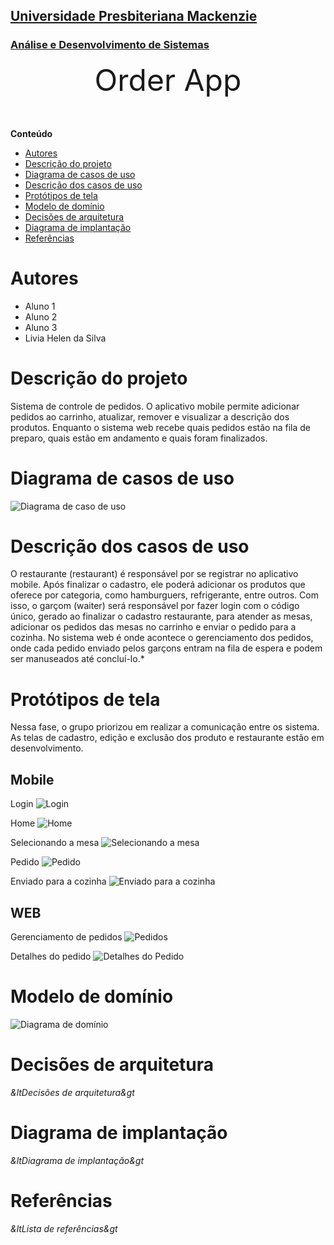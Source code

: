 <h2><a href= "https://www.mackenzie.br">Universidade Presbiteriana Mackenzie</a></h2>
<h3><a href= "https://www.mackenzie.br/graduacao/sao-paulo-higienopolis/sistemas-de-informacao">Análise e Desenvolvimento de Sistemas</a></h3>


<font size="+12"><center>
Order App
</center></font>

**Conteúdo**

- [Autores](#autores)
- [Descrição do projeto](#descrição-do-projeto)
- [Diagrama de casos de uso](#diagrama-de-casos-de-uso)
- [Descrição dos casos de uso](#descrição-dos-casos-de-uso)
- [Protótipos de tela](#protótipos-de-tela)
- [Modelo de domínio](#modelo-de-domínio)
- [Decisões de arquitetura](#decisões-de-arquitetura)
- [Diagrama de implantação](#diagrama-de-implantação)
- [Referências](#referências)


# Autores

* Aluno 1
* Aluno 2
* Aluno 3
* Livia Helen da Silva
# Descrição do projeto

Sistema de controle de pedidos. O aplicativo mobile permite adicionar pedidos ao carrinho, atualizar, remover e visualizar a descrição dos produtos. Enquanto o sistema web recebe quais pedidos estão na fila de preparo, quais estão em andamento e quais foram finalizados.

# Diagrama de casos de uso

![Diagrama de caso de uso](./diagramas/caso_uso.jpeg)


# Descrição dos casos de uso

O restaurante (restaurant) é responsável por se registrar no aplicativo mobile. Após finalizar o cadastro, ele poderá adicionar os produtos que oferece por categoria, como hamburguers, refrigerante, entre outros. Com isso, o garçom (waiter) será responsável por fazer login com o código único, gerado ao finalizar o cadastro restaurante, para atender as mesas, adicionar os pedidos das mesas no carrinho e enviar o pedido para a cozinha. No sistema web é onde acontece o gerenciamento dos pedidos, onde cada pedido enviado pelos garçons entram na fila de espera e podem ser manuseados até concluí-lo.*

# Protótipos de tela
Nessa fase, o grupo priorizou em realizar a comunicação entre os sistema. As telas de cadastro, edição e exclusão dos produto e restaurante estão em desenvolvimento.

## Mobile

Login
![Login](./prototipo/loginof.jpeg)

Home
![Home](./prototipo/home.jpeg)

Selecionando a mesa
![Selecionando a mesa](./prototipo/mesa.jpeg)

Pedido
![Pedido](./prototipo/pedido.jpeg)

Enviado para a cozinha
![Enviado para a cozinha](./prototipo/concluido.jpeg)

## WEB

Gerenciamento de pedidos 
![Pedidos](./prototipo/web.jpeg)

Detalhes do pedido
![Detalhes do Pedido](./prototipo/detalhes.png)


# Modelo de domínio

![Diagrama de domínio](./diagramas/dominio.jpeg)

# Decisões de arquitetura

*&ltDecisões de arquitetura&gt*

# Diagrama de implantação

*&ltDiagrama de implantação&gt*

# Referências

*&ltLista de referências&gt*